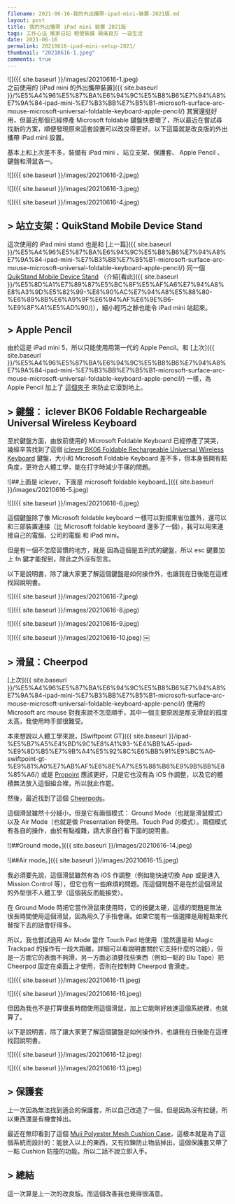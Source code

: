 ```yaml
---
filename: 2021-06-16-我的外出攜帶-ipad-mini-裝置-2021版.md
layout: post
title: 我的外出攜帶 iPad mini 裝置 2021版
tags: 工作心法 敗家日記 輕便裝備 肩痛良方 一袋生活
date: 2021-06-16
permalink: 20210616-ipad-mini-setup-2021/
thumbnail: "20210616-1.jpeg"
comments: true
---
```


![]({{ site.baseurl }}/images/20210616-1.jpeg)  
之前使用的 [iPad mini 的外出攜帶裝置]({{ site.baseurl }}/%E5%A4%96%E5%87%BA%E6%94%9C%E5%B8%B6%E7%94%A8%E7%9A%84-ipad-mini-%E7%B3%BB%E7%B5%B1-microsoft-surface-arc-mouse-microsoft-universal-foldable-keyboard-apple-pencil/) 其實還挺好用，但最近那個已經停產 Microsoft foldable 鍵盤快要壞了，所以最近在嘗試尋找新的方案，順便發現原來這套設置可以改良得更好。以下這篇就是改良版的外出攜帶 iPad mini 設置。

基本上和上次差不多，裝備有 iPad mini 、站立支架、保護套、 Apple Pencil 、鍵盤和滑鼠各一。

![]({{ site.baseurl }}/images/20210616-2.jpeg)

![]({{ site.baseurl }}/images/20210616-3.jpeg)

![]({{ site.baseurl }}/images/20210616-4.jpeg)

## > 站立支架：QuikStand Mobile Device Stand

這次使用的 iPad mini stand 也是和 [上一篇]({{ site.baseurl }}/%E5%A4%96%E5%87%BA%E6%94%9C%E5%B8%B6%E7%94%A8%E7%9A%84-ipad-mini-%E7%B3%BB%E7%B5%B1-microsoft-surface-arc-mouse-microsoft-universal-foldable-keyboard-apple-pencil/) 同一個 [QuikStand Mobile Device Stand](https://amzn.to/3VEgZIV) （介紹[看此]({{ site.baseurl }}/%E5%8D%A1%E7%89%87%E5%BC%8F%E5%AF%A6%E7%94%A8%E8%A3%9D%E5%82%99-%E8%90%AC%E7%94%A8%E5%88%80-%E6%89%8B%E6%A9%9F%E6%94%AF%E6%9E%B6-%E9%8F%A1%E5%AD%90/)），細小輕巧之餘也能令 iPad mini 站起來。

## > Apple Pencil

由於這是 iPad mini 5，所以只能使用用第一代的 Apple Pencil。和 [上次]({{ site.baseurl }}/%E5%A4%96%E5%87%BA%E6%94%9C%E5%B8%B6%E7%94%A8%E7%9A%84-ipad-mini-%E7%B3%BB%E7%B5%B1-microsoft-surface-arc-mouse-microsoft-universal-foldable-keyboard-apple-pencil/) 一樣，為 Apple Pencil 加上了 [這個夾子](https://www.pentel.com/products/sharp-mechanical-drafting-pencil) 來防止它滾到地上。

## > 鍵盤： iclever BK06 Foldable Rechargeable Universal Wireless Keyboard

至於鍵盤方面，由放前使用的 Microsoft Foldable Keyboard 已經停產了哭哭，幾經辛苦找到了這個 [iclever BK06 Foldable Rechargeable Universal Wireless Keyboard](https://amzn.to/3hbMmLJ) 鍵盤，大小和 Microsoft Foldable Keyboard 差不多，但本身張開有點角度，更符合人體工學，能在打字時減少手痛的問題。

![##上面是 iclever，下面是 microsoft foldable keyboard。]({{ site.baseurl }}/images/20210616-5.jpeg)

![]({{ site.baseurl }}/images/20210616-6.jpeg)

這個鍵盤除了像 Microsoft foldable keyboard 一樣可以對摺來省位置外，還可以和三部裝置連接（比 Microsoft foldable keyboard 還多了一個），我可以用來連接自己的電腦、公司的電腦 和 iPad mini。

但是有一個不怎麼習慣的地方，就是 因為這個是五列式的鍵盤，所以 esc 鍵要加上 fn 鍵才能按到，除此之外沒有怨言。

以下是說明書，除了讓大家更了解這個鍵盤是如何操作外，也讓我在日後能在這裡找回說明書。

![]({{ site.baseurl }}/images/20210616-7.jpeg)

![]({{ site.baseurl }}/images/20210616-8.jpeg)

![]({{ site.baseurl }}/images/20210616-9.jpeg)

![]({{ site.baseurl }}/images/20210616-10.jpeg)
￼
## > 滑鼠：Cheerpod

[上次]({{ site.baseurl }}/%E5%A4%96%E5%87%BA%E6%94%9C%E5%B8%B6%E7%94%A8%E7%9A%84-ipad-mini-%E7%B3%BB%E7%B5%B1-microsoft-surface-arc-mouse-microsoft-universal-foldable-keyboard-apple-pencil/) 使用的 Microsoft arc mouse 對我來說不怎麼順手，其中一個主要原因是那支滑鼠的孤度太高，我使用時手部很難受。

本來想說以人體工學來說，[Swiftpoint GT]({{ site.baseurl }}/ipad-%E5%B7%A5%E4%BD%9C%E8%A1%93-%E4%BB%A5-ipad-%E9%8D%B5%E7%9B%A4%E5%92%8C%E6%BB%91%E9%BC%A0-swiftpoint-gt-%E9%81%A0%E7%AB%AF%E6%8E%A7%E5%88%B6%E9%9B%BB%E8%85%A6/) 或是 [Propoint](https://amzn.to/3h7JbVA) 應該更好，只是它也沒有為 iOS 作調整，以及它的體積無法放入這個組合裡，所以就此作罷。

然後，最近找到了這個 [Cheerpods](https://www.indiegogo.com/projects/cheerpod-go-anywhere-air-mouse-presentation-tool#/)。

這個滑鼠雖然十分細小，但是它有兩個模式： Ground Mode（也就是滑鼠模式）以及 Air Mode（也就是做 Presentation 時使用。Touch Pad 的模式）。兩個模式有各自的操作，由於有點複雜，請大家自行看下面的說明書。

![##Ground mode。]({{ site.baseurl }}/images/20210616-14.jpeg)

![##Air mode。]({{ site.baseurl }}/images/20210616-15.jpeg)

我必須要先說，這個滑鼠雖然有為 iOS 作調整（例如能快速切換 App 或是進入 Mission Control 等），但它也有一些麻煩的問題。而這個問題不是在於這個滑鼠的外型很不人體工學（這個我反而能接受）。

在 Ground Mode 時把它當作滑鼠來使用時，它的按鍵太硬，這樣的問題是無法很長時間使用這個滑鼠，因為用久了手指會痛。如果它能有一個選擇是用輕點來代替按下去的話會好得多。

所以，我也嘗試過用 Air Mode 當作 Touch Pad 地使用（當然還是和 Magic Trackpad 的操作有一段大距離，詳細可以看說明書關於它支持什麼的功能），但是一方面它的表面不夠滑，另一方面必須要找些東西（例如一點的 Blu Tape）把 Cheerpod 固定在桌面上才使用，否則在控制時 Cheerpod 會滑走。

![]({{ site.baseurl }}/images/20210616-11.jpeg)

![]({{ site.baseurl }}/images/20210616-16.jpeg)

但因為我也不是打算很長時間使用這個滑鼠，加上它能剛好放進這個系統裡，也就算了。

以下是說明書，除了讓大家更了解這個鍵盤是如何操作外，也讓我在日後能在這裡找回說明書。

![]({{ site.baseurl }}/images/20210616-12.jpeg)

![]({{ site.baseurl }}/images/20210616-13.jpeg)

## > 保護套

上一次因為無法找到適合的保護套，所以自己改造了一個。但是因為沒有拉鏈，所以東西還是有機會掉出。

最近在無印看到了這個 [Muji Polyester Mesh Cushion Case](https://www.muji.com.hk/en/product/4550002088354)，這根本就是為了這個系統而設計的：能放入以上的東西，又有拉鍊防止物品掉出，這個保護套又帶了一點 Cushion 防撞的功能。所以二話不說立即入手。

## > 總結

這一次算是上一次的改良版。而這個改善我也覺得很滿意。
